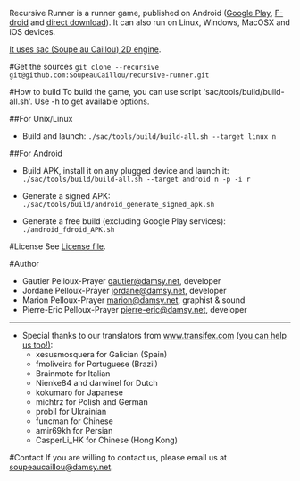 Recursive Runner is a runner game, published on Android ([Google Play](https://play.google.com/store/apps/details?id=net.damsy.soupeaucaillou.recursiveRunner), [F-droid](https://f-droid.org/repository/browse/?fdfilter=heriswap&fdid=net.damsy.soupeaucaillou.recursiveRunner) and [direct download](http://soupeaucaillou.com/games/RecursiveRunner.apk)). It can also run on Linux, Windows, MacOSX and iOS devices.

[It uses sac (Soupe au Caillou) 2D engine](https://github.com/soupeaucaillou/sac).

#Get the sources
`git clone --recursive git@github.com:SoupeauCaillou/recursive-runner.git`

#How to build
To build the game, you can use script 'sac/tools/build/build-all.sh'.
Use -h to get available options.

##For Unix/Linux
* Build and launch:
`./sac/tools/build/build-all.sh --target linux n`

##For Android
* Build APK, install it on any plugged device and launch it:
`./sac/tools/build/build-all.sh --target android n -p -i r`

* Generate a signed APK:
`./sac/tools/build/android_generate_signed_apk.sh`

* Generate a free build (excluding Google Play services):
`./android_fdroid_APK.sh`

#License
See [License file](LICENSE).

#Author
* Gautier Pelloux-Prayer <gautier@damsy.net>, developer
* Jordane Pelloux-Prayer <jordane@damsy.net>, developer
* Marion Pelloux-Prayer <marion@damsy.net>, graphist & sound
* Pierre-Eric Pelloux-Prayer <pierre-eric@damsy.net>, developer

-----------

* Special thanks to our translators from www.transifex.com [(you can help us too!)](www.transifex.com):
  * xesusmosquera  for Galician (Spain)
  * fmoliveira  for Portuguese (Brazil)
  * Brainmote  for Italian
  * Nienke84 and darwinel  for Dutch
  * kokumaro  for Japanese
  * michtrz for Polish and German
  * probil for Ukrainian
  * funcman for Chinese
  * amir69kh for Persian
  * CasperLi_HK for Chinese (Hong Kong)

#Contact
If you are willing to contact us, please email us at soupeaucaillou@damsy.net.


